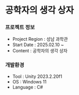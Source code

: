 # 공학자의 생각 상자

### 프로젝트 정보

- Project Region : 성남 과학관
- Start Date : 2025.02.10 ~
- Content : 공학자의 생각 상자

### 개발환경

- Tool : Unity 2023.2.20f1
- OS : Windows 11
- Language : C#
